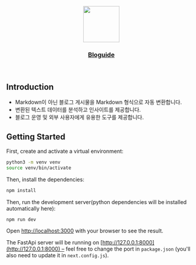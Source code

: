 <p align="center">
  <a href="https://bloguide.vercel.app/">
    <img src="https://postfiles.pstatic.net/MjAyNTAxMjZfMjMg/MDAxNzM3OTAwMDgzNjE1.C6ur0JFEg1vaAgVbmgj4GCN6DYAD5AdMayvIa-87UeYg.OULBokGZqUlEpFdWNvh3qRywgAEKn33PZ1UMUxTcCPog.PNG/SE-e918674a-0498-40d0-826d-0d04594353c2.png?type=w773" height="96">
    <h3 align="center">Bloguide</h3>
  </a>
</p>

<br/>

## Introduction

- Markdown이 아닌 블로그 게시물을 Markdown 형식으로 자동 변환합니다.
- 변환된 텍스트 데이터를 분석하고 인사이트를 제공합니다.
- 블로그 운영 및 외부 사용자에게 유용한 도구를 제공합니다.


## Getting Started

First, create and activate a virtual environment:

```bash
python3 -m venv venv
source venv/bin/activate
```

Then, install the dependencies:

```bash
npm install
```

Then, run the development server(python dependencies will be installed automatically here):

```bash
npm run dev
```

Open [http://localhost:3000](http://localhost:3000) with your browser to see the result.

The FastApi server will be running on [http://127.0.0.1:8000](http://127.0.0.1:8000) – feel free to change the port in `package.json` (you'll also need to update it in `next.config.js`).
